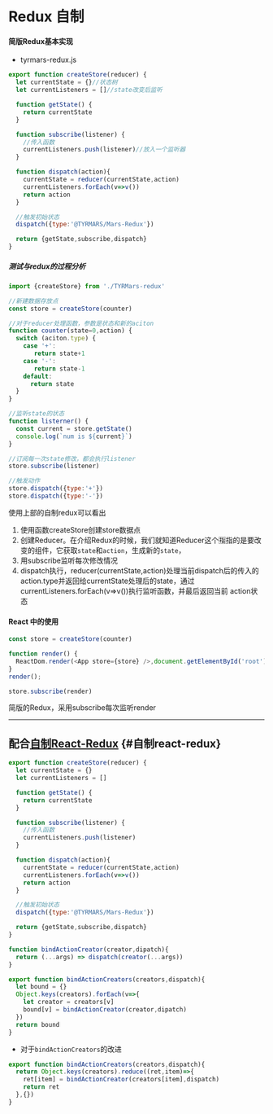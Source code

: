 # Redux 自制

#### 简版Redux基本实现

* tyrmars-redux.js

```js
export function createStore(reducer) {
  let currentState = {}//状态树
  let currentListeners = []//state改变后监听

  function getState() {
    return currentState
  }

  function subscribe(listener) {
    //传入函数
    currentListeners.push(listener)//放入一个监听器
  }

  function dispatch(action){
    currentState = reducer(currentState,action)
    currentListeners.forEach(v=>v())
    return action
  }

  //触发初始状态
  dispatch({type:'@TYRMARS/Mars-Redux'})

  return {getState,subscribe,dispatch}
}
```

##### 测试与redux的过程分析

```js
import {createStore} from './TYRMars-redux'

//新建数据存放点
const store = createStore(counter)

//对于reducer处理函数，参数是状态和新的aciton
function counter(state=0,action) {
  switch (aciton.type) {
    case '+':
       return state+1
    case '-':
       return state-1
    default:
      return state
  }
}

//监听state的状态
function listerner() {
  const current = store.getState()
  console.log(`num is ${current}`)
}

//订阅每一次state修改，都会执行listener
store.subscribe(listener)

//触发动作
store.dispatch({type:'+'})
store.dispatch({type:'-'})
```

使用上部的自制redux可以看出

1. 使用函数createStore创建store数据点
2. 创建Reducer。在介绍Redux的时候，我们就知道Reducer这个🈯️指的是要改变的组件，它获取`state`和`action`，生成新的`state`，
3. 用subscribe监听每次修改情况
4. dispatch执行，reducer\(currentState,action\)处理当前dispatch后的传入的action.type并返回给currentState处理后的state，通过currentListeners.forEach\(v=&gt;v\(\)\)执行监听函数，并最后返回当前 action状态

#### React 中的使用

```js
const store = createStore(counter)

function render() {
  ReactDom.render(<App store={store} />,document.getElementById('root'));
}
render();

store.subscribe(render)
```

简版的Redux，采用subscribe每次监听render

---

## 配合[自制React-Redux](/React-01/react-zi-zhi-react-redux.md) {#自制react-redux}

```js
export function createStore(reducer) {
  let currentState = {}
  let currentListeners = []

  function getState() {
    return currentState
  }

  function subscribe(listener) {
    //传入函数
    currentListeners.push(listener)
  }

  function dispatch(action){
    currentState = reducer(currentState,action)
    currentListeners.forEach(v=>v())
    return action
  }

  //触发初始状态
  dispatch({type:'@TYRMARS/Mars-Redux'})

  return {getState,subscribe,dispatch}
}

function bindActionCreator(creator,dipatch){
  return (...args) => dispatch(creator(...args))
}

export function bindActionCreators(creators,dispatch){
  let bound = {}
  Object.keys(creators).forEach(v=>{
    let creator = creators[v]
    bound[v] = bindActionCreator(creator,dipatch)
  })
  return bound
}
```

* 对于`bindActionCreators`的改进

```js
export function bindActionCreators(creators,dispatch){
  return Object.keys(creators).reduce((ret,item)=>{
    ret[item] = bindActionCreator(creators[item],dispatch)
    return ret
  },{})
}
```




